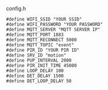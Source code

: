 config.h

	#define WIFI_SSID "YOUR SSID"
	#define WIFI_PASSWORD "YOUR PASSWORD"
	#define MQTT_SERVER "MQTT SERVER IP"
	#define MQTT_PORT 1883
	#define MQTT_RECONNECT 5000
	#define MQTT_TOPIC "event"
	#define PIR_ID "YOUR PIR ID"
	#define SRV_ID "motion"
	#define PUP_INTERVAL 2000
	#define PIR_INIT_TIME 45000
	#define LOOP_DELAY 100
	#define DET_DELAY 1500
	#define DET_LOOP_DELAY 50

